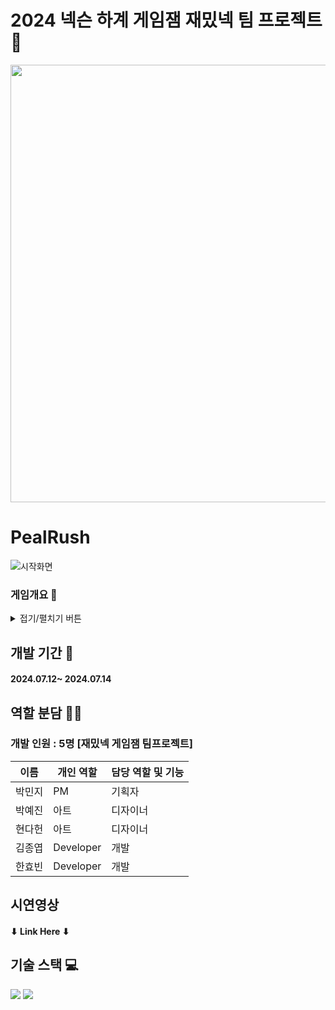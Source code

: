 # 2024 넥슨 하계 게임잼 재밌넥 팀 프로젝트 👥
<img width="700" src="https://github.com/user-attachments/assets/011a1e6d-f814-4586-a700-9cf226ff86f5">

# PealRush
![시작화면](https://github.com/user-attachments/assets/763f880f-50f7-441f-a4b4-46745e078c2e)



### 게임개요 🔎
<details>
<summary>접기/펼치기 버튼</summary> 
<div markdown="1">

#### 시스템 테마
#### 게임 설명 및 아이템 설명
![게임설명](https://github.com/user-attachments/assets/9c84453c-ce95-4f0c-8546-e80733d357b4)
</div>
</details>

## 개발 기간 📅
#### 2024.07.12~ 2024.07.14

## 역할 분담 🧑‍💻
### 개발 인원 : 5명 [재밌넥 게임잼 팀프로젝트]
| 이름 | 개인 역할 | 담당 역할 및 기능 |
| ------ | ---------- | ------ |
| 박민지 | PM | 기획자 |
| 박예진 | 아트 | 디자이너 |
| 현다헌 | 아트 | 디자이너 |
| 김종엽 | Developer | 개발 |
| 한효빈 | Developer | 개발 |


## 시연영상 
#### ⬇ Link Here ⬇

 
## 기술 스택 💻
<img src="https://img.shields.io/badge/Unity-FFFFFF?style=for-the-badge&logo=Unity&logoColor=black">
<img src="https://img.shields.io/badge/csharp-512BD4?style=for-the-badge&logo=csharp&logoColor=white">
